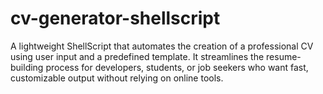 # cv-generator-shellscript
A lightweight ShellScript that automates the creation of a professional CV using user input and a predefined template. It streamlines the resume-building process for developers, students, or job seekers who want fast, customizable output without relying on online tools.
